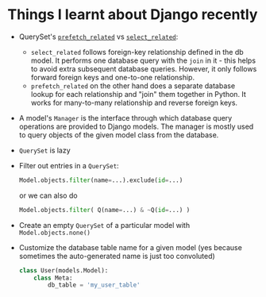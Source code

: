 # Things I learnt about Django recently

- QuerySet's [`prefetch_related`](https://docs.djangoproject.com/en/stable/ref/models/querysets/#select-related)
  vs [`select_related`](https://docs.djangoproject.com/en/stable/ref/models/querysets/#prefetch-related):
  - `select_related` follows foreign-key relationship defined in the
    db model. It performs one database query with the `join` in it -
    this helps to avoid extra subsequent database queries. However, it
    only follows forward foreign keys and one-to-one relationship.
  - `prefetch_related` on the other hand does a separate database
    lookup for each relationship and "join" them together in Python.
    It works for many-to-many relationship and reverse foreign keys.

- A model's `Manager` is the interface through which database query
  operations are provided to Django models. The manager is mostly used
  to query objects of the given model class from the database.

- `QuerySet` is lazy

- Filter out entries in a `QuerySet`:
  
  ```python
  Model.objects.filter(name=...).exclude(id=...)
  ```
  
  or we can also do
  
  ```python
  Model.objects.filter( Q(name=...) & ~Q(id=...) )
  ```

- Create an empty `QuerySet` of a particular model with `Model.objects.none()`

- Customize the database table name for a given model (yes because sometimes
  the auto-generated name is just too convoluted)
  
  ```py
  class User(models.Model):
      class Meta:
          db_table = 'my_user_table'
  ```
